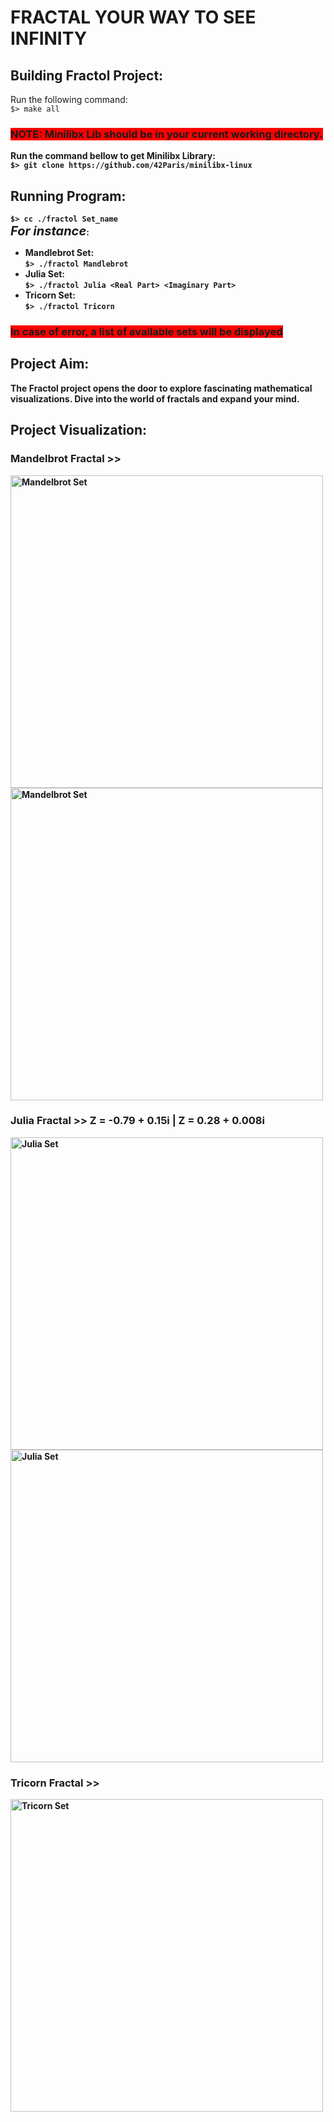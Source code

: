 # FRACTAL YOUR WAY TO SEE INFINITY

## Building Fractol Project:
Run the following command:<br>
```$> make all```<br>
### <strong><span style="background-color: red">NOTE: Minilibx Lib should be in your current working directory.</span><strong>
Run the command bellow to get Minilibx Library:<br>
```$> git clone https://github.com/42Paris/minilibx-linux```

## Running Program:
```$> cc ./fractol Set_name```<br>
<em style="font-size: 20px">For instance</em>:
- Mandlebrot Set:<br>
```$> ./fractol Mandlebrot```
- Julia Set:<br>
```$> ./fractol Julia <Real Part> <Imaginary Part>```<br>
- Tricorn Set:<br>
```$> ./fractol Tricorn```<br>
### <strong><span style="background-color: red">In case of error, a list of available sets will be displayed</span><strong>

## Project Aim:
<p>The Fractol project opens the door to explore fascinating mathematical visualizations. Dive into the world of fractals and expand your mind.</p>

## Project Visualization:
### Mandelbrot Fractal >>
<img src="./imgs/1.png" alt="Mandelbrot Set" width="500" /> <img src="./imgs/2.png" alt="Mandelbrot Set" width="500">

### Julia Fractal >> Z = -0.79 + 0.15i | Z = 0.28 + 0.008i
<img src="./imgs/3.png" alt="Julia Set" width="500" />
<img src="./imgs/4.png" alt="Julia Set" width="500" />

### Tricorn Fractal >>
<img src="./imgs/5.png" alt="Tricorn Set" width="500" />
